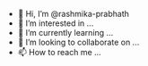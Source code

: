 - 👋 Hi, I’m @rashmika-prabhath
- 👀 I’m interested in ...
- 🌱 I’m currently learning ...
- 💞️ I’m looking to collaborate on ...
- 📫 How to reach me ...

<!---
rashmika-prabhath/rashmika-prabhath is a ✨ special ✨ repository because its `README.md` (this file) appears on your GitHub profile.
You can click the Preview link to take a look at your changes.
--->
